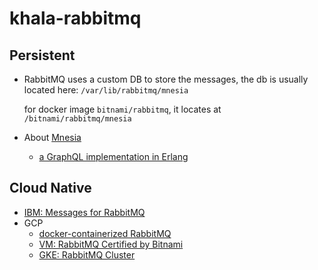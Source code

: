 # khala-rabbitmq

## Persistent
- RabbitMQ uses a custom DB to store the messages, the db is usually located here:
    `/var/lib/rabbitmq/mnesia`
    
  for docker image `bitnami/rabbitmq`, it locates at `/bitnami/rabbitmq/mnesia`
- About [Mnesia](http://erlang.org/doc/apps/mnesia/Mnesia_overview.html)
    - [a GraphQL implementation in Erlang](https://github.com/shopgun/graphql-erlang)      
 
## Cloud Native
- [IBM: Messages for RabbitMQ](https://cloud.ibm.com/catalog/services/messages-for-rabbitmq)
- GCP
    - [docker-containerized RabbitMQ](https://console.cloud.google.com/marketplace/product/google/rabbitmq3)
    - [VM: RabbitMQ Certified by Bitnami](https://console.cloud.google.com/marketplace/product/bitnami-launchpad/rabbitmq)
    - [GKE: RabbitMQ Cluster](https://console.cloud.google.com/marketplace/product/google/rabbitmq)

